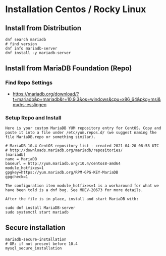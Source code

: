# Installation Centos / Rocky Linux 

## Install from Distribution 


```
dnf search mariadb
# find version 
dnf info mariadb-server 
dnf install -y mariadb-server 
```


## Install from MariaDB Foundation (Repo) 

### Find Repo Settings 

  * https://mariadb.org/download/?t=mariadb&p=mariadb&r=10.9.3&os=windows&cpu=x86_64&pkg=msi&m=hs-esslingen


### Setup Repo and Install 

```
Here is your custom MariaDB YUM repository entry for CentOS. Copy and paste it into a file under /etc/yum.repos.d/ (we suggest naming the file MariaDB.repo or something similar).

# MariaDB 10.4 CentOS repository list - created 2021-04-20 08:58 UTC
# http://downloads.mariadb.org/mariadb/repositories/
[mariadb]
name = MariaDB
baseurl = http://yum.mariadb.org/10.4/centos8-amd64
module_hotfixes=1
gpgkey=https://yum.mariadb.org/RPM-GPG-KEY-MariaDB
gpgcheck=1

The configuration item module_hotfixes=1 is a workaround for what we have been told is a dnf bug. See MDEV-20673 for more details.

After the file is in place, install and start MariaDB with:

sudo dnf install MariaDB-server
sudo systemctl start mariadb
```

## Secure installation 

```
mariadb-secure-installation 
# OR: if not present before 10.4 
mysql_secure_installation 
```
